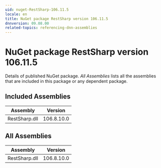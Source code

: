 ```yaml
---
uid: nuget-RestSharp-106.11.5
locale: en
title: NuGet package RestSharp version 106.11.5
dnnversion: 09.08.00
related-topics: referencing-dnn-assemblies
---
```


# NuGet package RestSharp version 106.11.5
Details of published NuGet package.
*All Assemblies* lists all the assemblies that are included in this package or any dependent package.

## Included Assemblies

|Assembly|Version|
|---|---|
|RestSharp.dll|106.8.10.0|

## All Assemblies

|Assembly|Version|
|---|---|
|RestSharp.dll|106.8.10.0|

